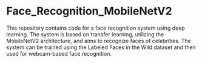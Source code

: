 # Face_Recognition_MobileNetV2
 This repository contains code for a face recognition system using deep learning. The system is based on transfer learning, utilizing the MobileNetV2 architecture, and aims to recognize faces of celebrities. The system can be trained using the Labeled Faces in the Wild dataset and then used for webcam-based face recognition.
